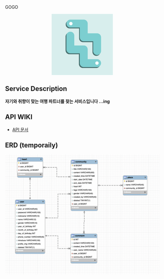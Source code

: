GOGO 
<div align="center">
<img src="./gogo.profile.png" alt="logo" width="200">
</div>


 ## Service Description 
 **자기와 취향이 맞는 여행 파트너를 찾는 서비스입니다 ...ing**

 ## API WIKI 
- [API 문서]()

## ERD (temporaily)
![임시 ERD](./temporailyERD.png)
